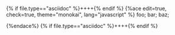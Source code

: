 {% if file.type=="asciidoc" %}++++{% endif %}
{%ace edit=true, check=true, theme="monokai", lang="javascript" %}
foo;
bar;
baz;

{%endace%}
{% if file.type=="asciidoc" %}++++{% endif %}
